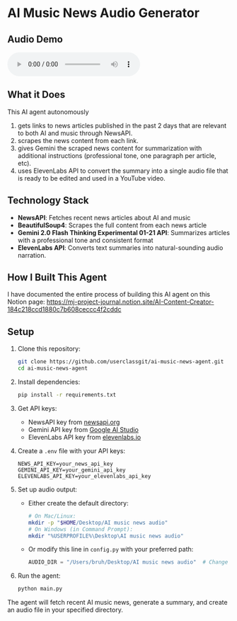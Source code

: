 # AI Music News Audio Generator

## Audio Demo

<audio controls>
  <source src="demo/demo.mp3" type="audio/mpeg">
  Your browser does not support the audio element.
</audio>

## What it Does

This AI agent autonomously
1. gets links to news articles published in the past 2 days that are relevant to both AI and music through NewsAPI.
2. scrapes the news content from each link.
3. gives Gemini the scraped news content for summarization with additional instructions (professional tone, one paragraph per article, etc).
4. uses ElevenLabs API to convert the summary into a single audio file that is ready to be edited and used in a YouTube video.

## Technology Stack

- **NewsAPI**: Fetches recent news articles about AI and music
- **BeautifulSoup4**: Scrapes the full content from each news article
- **Gemini 2.0 Flash Thinking Experimental 01-21 API**: Summarizes articles with a professional tone and consistent format
- **ElevenLabs API**: Converts text summaries into natural-sounding audio narration.

## How I Built This Agent

I have documented the entire process of building this AI agent on this Notion page:
https://mj-project-journal.notion.site/AI-Content-Creator-184c218ccd1880c7b608ceccc4f2cddc

## Setup

1. Clone this repository:
   ```bash
   git clone https://github.com/userclassgit/ai-music-news-agent.git
   cd ai-music-news-agent
   ```

2. Install dependencies:
   ```bash
   pip install -r requirements.txt
   ```

3. Get API keys:
   - NewsAPI key from [newsapi.org](https://newsapi.org)
   - Gemini API key from [Google AI Studio](https://makersuite.google.com/app/apikey)
   - ElevenLabs API key from [elevenlabs.io](https://elevenlabs.io)

4. Create a `.env` file with your API keys:
   ```
   NEWS_API_KEY=your_news_api_key
   GEMINI_API_KEY=your_gemini_api_key
   ELEVENLABS_API_KEY=your_elevenlabs_api_key
   ```

5. Set up audio output:
   - Either create the default directory:
     ```bash
     # On Mac/Linux:
     mkdir -p "$HOME/Desktop/AI music news audio"
     # On Windows (in Command Prompt):
     mkdir "%USERPROFILE%\Desktop\AI music news audio"
     ```
   - Or modify this line in `config.py` with your preferred path:
     ```python
     AUDIO_DIR = "/Users/bruh/Desktop/AI music news audio"  # Change this path
     ```

6. Run the agent:
   ```bash
   python main.py
   ```

The agent will fetch recent AI music news, generate a summary, and create an audio file in your specified directory.